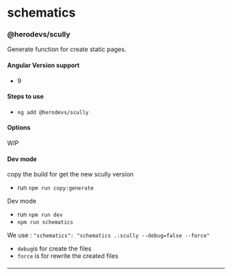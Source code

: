 # schematics


### @herodevs/scully

Generate function for create static pages.

#### Angular Version support
- 9

#### Steps to use

- `ng add @herodevs/scully`

#### Options

WIP

#### Dev mode

copy the build for get the new scully version
- run `npm run copy:generate`

Dev mode
- run `npm run dev`
- `npm run schematics`


We use : `"schematics": "schematics .:scully --debug=false --force"`
 - `debug`is for create the files 
 - `force` is for rewrite the created files


#### 

---
